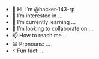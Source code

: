 - 👋 Hi, I’m @hacker-143-rp
- 👀 I’m interested in ...
- 🌱 I’m currently learning ...
- 💞️ I’m looking to collaborate on ...
- 📫 How to reach me ...
- 😄 Pronouns: ...
- ⚡ Fun fact: ...

<!---
hacker-143-rp/hacker-143-rp is a ✨ special ✨ repository because its `README.md` (this file) appears on your GitHub profile.
You can click the Preview link to take a look at your changes.
--->
